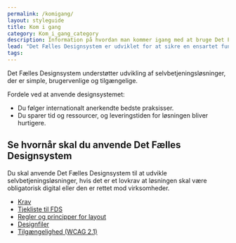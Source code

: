 ```yaml
---
permalink: /komigang/
layout: styleguide
title: Kom i gang
category: Kom_i_gang_category
description: Information på hvordan man kommer igang med at bruge Det Fælles Designsystem
lead: "Det Fælles Designsystem er udviklet for at sikre en ensartet funktionalitet og design i selvbetjeningsløsninger på tværs af myndigheder. Det skaber genkendelse for brugerne af løsningerne og gør det nemmere for dem at foretage selvbetjening."
tags:
---
```


Det Fælles Designsystem understøtter udvikling af selvbetjeningsløsninger, der er simple, brugervenlige og tilgængelige.

Fordele ved at anvende designsystemet:

- Du følger internationalt anerkendte bedste praksisser.
- Du sparer tid og ressourcer, og leveringstiden for løsningen bliver hurtigere.

## Se hvornår skal du anvende Det Fælles Designsystem

Du skal anvende Det Fælles Designsystem til at udvikle selvbetjeningsløsninger, hvis det er et lovkrav at løsningen skal være obligatorisk digital eller den er rettet mod virksomheder.

<ul class="d-md-none">
    <li><a href="/komigang/krav/" class="bold-link">Krav</a></li>
    <li><a href="/komigang/tjekliste/" class="bold-link">Tjekliste til FDS</a></li>
    <li><a href="/komigang/regler-principper-layout/" class="bold-link">Regler og principper for layout</a></li>
    <li><a href="/komigang/designfiler/" class="bold-link">Designfiler</a></li>
    <li><a href="/komigang/tilgaengelighed/" class="bold-link">Tilgængelighed (WCAG 2.1)</a></li>
</ul>
